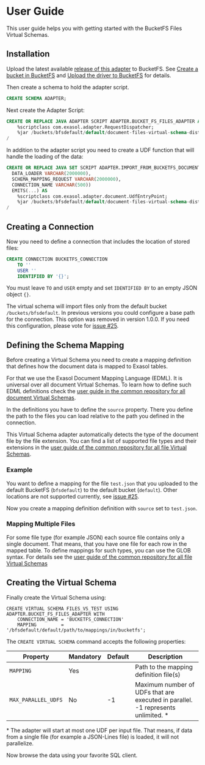 # User Guide

This user guide helps you with getting started with the BucketFS Files Virtual Schemas.

## Installation

Upload the latest available [release of this adapter](https://github.com/exasol/bucketfs-document-files-virtual-schema/releases) to BucketFS. See [Create a bucket in BucketFS](https://docs.exasol.com/administration/on-premise/bucketfs/create_new_bucket_in_bucketfs_service.htm) and [Upload the driver to BucketFS](https://docs.exasol.com/administration/on-premise/bucketfs/accessfiles.htm) for details.

Then create a schema to hold the adapter script.

```sql
CREATE SCHEMA ADAPTER;
```

Next create the Adapter Script:

```sql
CREATE OR REPLACE JAVA ADAPTER SCRIPT ADAPTER.BUCKET_FS_FILES_ADAPTER AS
    %scriptclass com.exasol.adapter.RequestDispatcher;
    %jar /buckets/bfsdefault/default/document-files-virtual-schema-dist-8.1.2-bucketfs-2.0.4.jar;
/
```

In addition to the adapter script you need to create a UDF function that will handle the loading of the data:

```sql
CREATE OR REPLACE JAVA SET SCRIPT ADAPTER.IMPORT_FROM_BUCKETFS_DOCUMENT_FILES(
  DATA_LOADER VARCHAR(2000000),
  SCHEMA_MAPPING_REQUEST VARCHAR(2000000),
  CONNECTION_NAME VARCHAR(500))
  EMITS(...) AS
    %scriptclass com.exasol.adapter.document.UdfEntryPoint;
    %jar /buckets/bfsdefault/default/document-files-virtual-schema-dist-8.1.2-bucketfs-2.0.4.jar;
/
```

## Creating a Connection

Now you need to define a connection that includes the location of stored files:

```sql
CREATE CONNECTION BUCKETFS_CONNECTION
    TO ''
    USER ''
    IDENTIFIED BY '{}';
```

You must leave `TO` and `USER` empty and set `IDENTIFIED BY` to an empty JSON object `{}`.

The virtual schema will import files only from the default bucket `/buckets/bfsdefault`. In previous versions you could configure a base path for the connection. This option was removed in version 1.0.0. If you need this configuration, please vote for [issue #25](https://github.com/exasol/bucketfs-document-files-virtual-schema/issues/25).

## Defining the Schema Mapping

Before creating a Virtual Schema you need to create a mapping definition that defines how the document data is mapped to Exasol tables.

For that we use the Exasol Document Mapping Language (EDML). It is universal over all document Virtual Schemas. To learn how to define such EDML definitions check the [user guide in the common repository for all document Virtual Schemas](https://github.com/exasol/virtual-schema-common-document/blob/main/doc/user_guide/edml_user_guide.md).

In the definitions you have to define the `source` property. There you define the path to the files you can load relative to the path you defined in the connection.

This Virtual Schema adapter automatically detects the type of the document file by the file extension. You can find a list of supported file types and their extensions in the [user guide of the common repository for all file Virtual Schemas](https://github.com/exasol/virtual-schema-common-document-files/blob/main/doc/user_guide/user_guide.md).

### Example

You want to define a mapping for the file `test.json` that you uploaded to the default BucketFS (`bfsdefault`) to the default bucket (`default`). Other locations are not supported currently, see [issue #25](https://github.com/exasol/bucketfs-document-files-virtual-schema/issues/25).

Now you create a mapping definition definition with `source` set to `test.json`.

### Mapping Multiple Files

For some file type (for example JSON) each source file contains only a single document. That means, that you have one file for each row in the mapped table. To define mappings for such types, you can use the GLOB syntax. For details see the [user guide of the common repository for all file Virtual Schemas](https://github.com/exasol/virtual-schema-common-document-files/blob/main/doc/user_guide/user_guide.md#mapping-multiple-files)

## Creating the Virtual Schema

Finally create the Virtual Schema using:

```
CREATE VIRTUAL SCHEMA FILES_VS_TEST USING ADAPTER.BUCKET_FS_FILES_ADAPTER WITH
    CONNECTION_NAME = 'BUCKETFS_CONNECTION'
    MAPPING         = '/bfsdefault/default/path/to/mappings/in/bucketfs';
```

The `CREATE VIRTUAL SCHEMA` command accepts the following properties:

| Property          | Mandatory   |  Default      |   Description                                                                   |
|-------------------|-------------|---------------|---------------------------------------------------------------------------------|
|`MAPPING`          | Yes         |               | Path to the mapping definition file(s)                                          |
|`MAX_PARALLEL_UDFS`| No          | -1            | Maximum number of UDFs that are executed in parallel. -1 represents unlimited. *| 

\* The adapter will start at most one UDF per input file. That means, if data from a single file (for example a JSON-Lines file) is loaded, it will not parallelize.

Now browse the data using your favorite SQL client.
